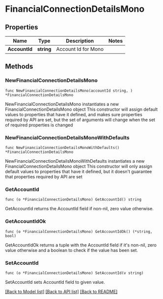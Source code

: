 # FinancialConnectionDetailsMono

## Properties

Name | Type | Description | Notes
------------ | ------------- | ------------- | -------------
**AccountId** | **string** | Account Id for Mono | 

## Methods

### NewFinancialConnectionDetailsMono

`func NewFinancialConnectionDetailsMono(accountId string, ) *FinancialConnectionDetailsMono`

NewFinancialConnectionDetailsMono instantiates a new FinancialConnectionDetailsMono object
This constructor will assign default values to properties that have it defined,
and makes sure properties required by API are set, but the set of arguments
will change when the set of required properties is changed

### NewFinancialConnectionDetailsMonoWithDefaults

`func NewFinancialConnectionDetailsMonoWithDefaults() *FinancialConnectionDetailsMono`

NewFinancialConnectionDetailsMonoWithDefaults instantiates a new FinancialConnectionDetailsMono object
This constructor will only assign default values to properties that have it defined,
but it doesn't guarantee that properties required by API are set

### GetAccountId

`func (o *FinancialConnectionDetailsMono) GetAccountId() string`

GetAccountId returns the AccountId field if non-nil, zero value otherwise.

### GetAccountIdOk

`func (o *FinancialConnectionDetailsMono) GetAccountIdOk() (*string, bool)`

GetAccountIdOk returns a tuple with the AccountId field if it's non-nil, zero value otherwise
and a boolean to check if the value has been set.

### SetAccountId

`func (o *FinancialConnectionDetailsMono) SetAccountId(v string)`

SetAccountId sets AccountId field to given value.



[[Back to Model list]](../README.md#documentation-for-models) [[Back to API list]](../README.md#documentation-for-api-endpoints) [[Back to README]](../README.md)


